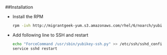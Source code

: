 ##Installation

- Install the RPM

  ```bash
  rpm -ivh http://migrantgeek-yum.s3.amazonaws.com/rhel/6/noarch/yubikey-ssh-0.1-1.noarch.rpm
  ```

- Add following line to SSH and restart

  ```bash
  echo "ForceCommand /usr/sbin/yubikey-ssh.py" >> /etc/ssh/sshd_config
  service sshd restart
  ```
  

